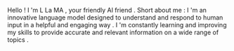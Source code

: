 Hello !  I 'm  L La MA ,  your  friendly  AI  friend .  Short  about  me :  I 'm  an  innovative  language  model  designed  to  understand  and  respond  to  human  input  in  a  helpful  and  engaging  way .  I 'm  constantly  learning  and  improving  my  skills  to  provide  accurate  and  relevant  information  on  a  wide  range  of  topics .